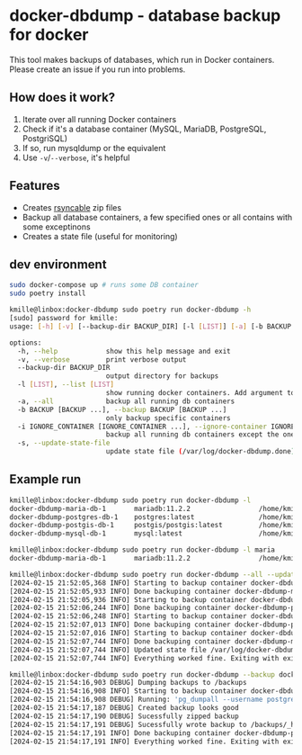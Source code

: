 # docker-dbdump - database backup for docker

This tool makes backups of databases, which run in Docker containers. Please create an issue if you run into problems.

## How does it work?
1) Iterate over all running Docker containers
2) Check if it's a database container (MySQL, MariaDB, PostgreSQL, PostgriSQL)
3) If so, run mysqldump or the equivalent
4) Use `-v`/`--verbose`, it's helpful

## Features
- Creates [rsyncable](https://beeznest.wordpress.com/2005/02/03/rsyncable-gzip/) zip files
- Backup all database containers, a few specified ones or all contains with some exceptinons
- Creates a state file (useful for monitoring)

## dev environment
```bash
sudo docker-compose up # runs some DB container
sudo poetry install

kmille@linbox:docker-dbdump sudo poetry run docker-dbdump -h
[sudo] password for kmille:
usage: [-h] [-v] [--backup-dir BACKUP_DIR] [-l [LIST]] [-a] [-b BACKUP [BACKUP ...]] [-i IGNORE_CONTAINER [IGNORE_CONTAINER ...]] [-s]

options:
  -h, --help            show this help message and exit
  -v, --verbose         print verbose output
  --backup-dir BACKUP_DIR
                        output directory for backups
  -l [LIST], --list [LIST]
                        show running docker containers. Add argument to grep
  -a, --all             backup all running db containers
  -b BACKUP [BACKUP ...], --backup BACKUP [BACKUP ...]
                        only backup specific containers
  -i IGNORE_CONTAINER [IGNORE_CONTAINER ...], --ignore-container IGNORE_CONTAINER [IGNORE_CONTAINER ...]
                        backup all running db containers except the ones specified (can be used multiple times)
  -s, --update-state-file
                        update state file (/var/log/docker-dbdump.done) with current date if everything succeeds
```

## Example run
```bash
kmille@linbox:docker-dbdump sudo poetry run docker-dbdump -l
docker-dbdump-maria-db-1       mariadb:11.2.2                 /home/kmille/projects/docker-dbdump
docker-dbdump-postgres-db-1    postgres:latest                /home/kmille/projects/docker-dbdump
docker-dbdump-postgis-db-1     postgis/postgis:latest         /home/kmille/projects/docker-dbdump
docker-dbdump-mysql-db-1       mysql:latest                   /home/kmille/projects/docker-dbdump

kmille@linbox:docker-dbdump sudo poetry run docker-dbdump -l maria
docker-dbdump-maria-db-1       mariadb:11.2.2                 /home/kmille/projects/docker-dbdump

kmille@linbox:docker-dbdump sudo poetry run docker-dbdump --all --update-state-file
[2024-02-15 21:52:05,368 INFO] Starting to backup container docker-dbdump-maria-db-1 (mariadb)
[2024-02-15 21:52:05,933 INFO] Done backuping container docker-dbdump-maria-db-1 (mariadb)
[2024-02-15 21:52:05,936 INFO] Starting to backup container docker-dbdump-postgres-db-1 (postgres)
[2024-02-15 21:52:06,244 INFO] Done backuping container docker-dbdump-postgres-db-1 (postgres)
[2024-02-15 21:52:06,248 INFO] Starting to backup container docker-dbdump-postgis-db-1 (postgres)
[2024-02-15 21:52:07,013 INFO] Done backuping container docker-dbdump-postgis-db-1 (postgres)
[2024-02-15 21:52:07,016 INFO] Starting to backup container docker-dbdump-mysql-db-1 (mysql)
[2024-02-15 21:52:07,744 INFO] Done backuping container docker-dbdump-mysql-db-1 (mysql)
[2024-02-15 21:52:07,744 INFO] Updated state file /var/log/docker-dbdump.done
[2024-02-15 21:52:07,744 INFO] Everything worked fine. Exiting with exit code 0.

kmille@linbox:docker-dbdump sudo poetry run docker-dbdump --backup docker-dbdump-postgres-db-1 --verbose
[2024-02-15 21:54:16,903 DEBUG] Dumping backups to /backups
[2024-02-15 21:54:16,908 INFO] Starting to backup container docker-dbdump-postgres-db-1 (postgres)
[2024-02-15 21:54:16,908 DEBUG] Running: 'pg_dumpall --username postgres'
[2024-02-15 21:54:17,187 DEBUG] Created backup looks good
[2024-02-15 21:54:17,190 DEBUG] Sucessfully zipped backup
[2024-02-15 21:54:17,191 DEBUG] Sucessfully wrote backup to /backups/_home_kmille_projects_docker-dbdump_docker-dbdump-postgres-db-1_postgres_postgres.sql.gz
[2024-02-15 21:54:17,191 INFO] Done backuping container docker-dbdump-postgres-db-1 (postgres)
[2024-02-15 21:54:17,191 INFO] Everything worked fine. Exiting with exit code 0.
```
